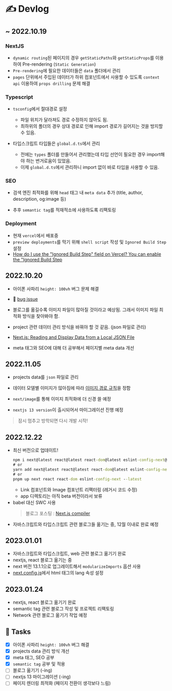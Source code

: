 # ✍️ Devlog

## ~ 2022.10.19

### NextJS

- `dynamic routing`된 페이지의 경우 `getStaticPaths`와 `getStaticProps`를 이용하여 Pre-rendering (`Static Generation`)
- `Pre-rendering`에 필요한 데이터들은 `data` 폴더에서 관리
- `pages` 단위에서 주입된 데이터가 하위 컴포넌트에서 사용할 수 있도록 `context api` 이용하여 `props drilling` 문제 해결

### Typescript

- `tsconfig`에서 절대경로 설정

  - 파일 위치가 달라져도 경로 수정하지 않아도 됨.
  - 최하위의 폴더의 경우 상대 경로로 인해 import 경로가 길어지는 것을 방지할 수 있음.

- 타입스크립트 타입들은 `global.d.ts`에서 관리
  - 전에는 `types` 폴더를 만들어서 관리했는데 타입 선언이 필요한 경우 import해야 하는 번거로움이 있었음.
  - 이제 `global.d.ts`에서 관리하니 import 없이 바로 타입을 사용할 수 있음.

### SEO

- 검색 엔진 최적화를 위해 `head` 태그 내 `meta data` 추가 (title, author, description, og:image 등)

- 추후 `semantic tag`를 적재적소에 사용하도록 리팩토링

### Deployment

- 현재 `vercel`에서 배포중
- `preview deployments`를 막기 위해 `shell script` 작성 및 `Ignored Build Step` 설정
- [How do I use the "Ignored Build Step" field on Vercel?
  You can enable the "Ignored Build Step](https://vercel.com/guides/how-do-i-use-the-ignored-build-step-field-on-vercel)

## 2022.10.20

- 아이폰 사파리 `height: 100vh` 버그 문제 해결
- 🐛 [bug issue](https://github.com/eunnbi/dev/issues/5)

- 블로그를 옮길수록 이미지 파일이 많아질 것이라고 예상됨. 그래서 이미지 파일 최적화 방식을 찾아봐야 함.

- project 관련 데이터 관리 방식을 바꿔야 할 것 같음. (json 파일로 관리)
- [Next.js: Reading and Display Data from a Local JSON File](https://www.kindacode.com/article/next-js-reading-and-display-data-from-a-local-json-file/)

- meta 태그와 SEO에 대해 더 공부해서 페이지별 meta data 개선

## 2022.11.05

- projects data를 `json` 파일로 관리

- 데이터 모델별 이미지가 많아짐에 따라 [이미지 경로 규칙](https://github.com/eunnbi/dev/issues/6)을 정함
- `next/image`를 통해 이미지 최적화에 더 신경 쓸 예정

- `nextjs 13 version`이 출시되어서 마이그레이션 진행 예정

> 잠시 멈추고 방학되면 다시 개발 시작!

## 2022.12.22

- 최신 버전으로 업데이트!
  ```cmd
  npm i next@latest react@latest react-dom@latest eslint-config-next@latest
  # or
  yarn add next@latest react@latest react-dom@latest eslint-config-next@latest
  # or
  pnpm up next react react-dom eslint-config-next --latest
  ```
  - Link 컴포넌트와 Image 컴포넌트 리팩터링 (레거시 코드 수정)
  - app 디렉토리는 아직 beta 버전이라서 보류
- babel 대신 SWC 사용
  > 블로그 포스팅 : [Next.js compiler](https://www.eunnbi.dev/posts/next-compiler)
- 자바스크립트와 타입스크립트 관련 블로그들 옮기는 중, 12월 이내로 완료 예정

## 2023.01.01

- 자바스크립트와 타입스크립트, web 관련 블로그 옮기기 완료
- nextjs, react 블로그 옮기는 중
- next 버전 13.1.1으로 업그레이트해서 `modularizeImports` 옵션 사용
- [next.config.js](https://github.com/eunnbi/dev/blob/main/next.config.js#L4)에서 html 태그의 lang 속성 설정

## 2023.01.24

- nextjs, react 블로그 옮기기 완료
- semantic tag 관련 블로그 작성 및 프로젝트 리팩토링
- Network 관련 블로그 옮기기 작업 예정

## 📝 Tasks

- [x] 아이폰 사파리 `height: 100vh` 버그 해결
- [x] projects data 관리 방식 개선
- [x] meta 태그, SEO 공부
- [x] `semantic tag` 공부 및 적용
- [ ] 블로그 옮기기 (-ing)
- [ ] nextjs 13 마이그레이션 (-ing)
- [ ] 페이지 렌더링 최적화 (페이지 전환이 생각보다 느림)
